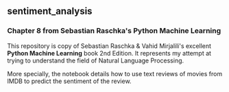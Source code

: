## sentiment_analysis
### Chapter 8 from Sebastian Raschka's Python Machine Learning

This repository is copy of Sebastian Raschka & Vahid Mirjalili's excellent **Python Machine Learning** book 2nd Edition. It represents my attempt at trying to understand the field of Natural Language Processing.

More specially, the notebook details how to use text reviews of movies from IMDB to predict the sentiment of the review.